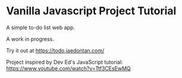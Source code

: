 # Vanilla Javascript Project Tutorial
 A simple to-do list web app.
 
 A work in progress.

 Try it out at https://todo.jaedontan.com/
 
 
 Project inspired by Dev Ed's JavaScript tutorial:
 https://www.youtube.com/watch?v=Ttf3CEsEwMQ
